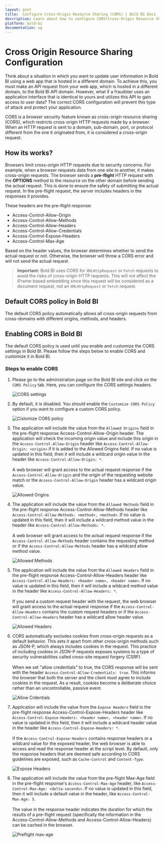 ```yaml
---
layout: post
title:  Configure Cross-Origin Resource Sharing (CORS) | Bold BI Docs
description: Learn about how to configure CORS(Cross-Origin Resource Sharing) settings and how to customize it in Bold BI embedded application.
platform: bold-bi
documentation: ug
---
```


# Cross Origin Resource Sharing Configuration

Think about a situation in which you want to update user information in Bold BI using a web app that is hosted in a different domain. To achieve this, you must make an API request from your web app, which is hosted in a different domain, to the Bold BI API domain. However, what if a fraudster uses an application interface that is identical to yours and utilizes this API to gain access to user data? The correct CORS configuration will prevent this type of attack and protect your application.

CORS is a browser security feature known as cross-origin resource sharing (CORS), which restricts cross-origin HTTP requests made by a browser. When an HTTP request is sent to a domain, sub-domain, port, or protocol different from the one it originated from, it is considered a cross-origin request.

## How its works?

Browsers limit cross-origin HTTP requests due to security concerns. For example, when a browser requests data from one site to another, it makes cross-origin requests. The browser sends a **pre-flight** HTTP request with the **OPTIONS** method to the resource on the other domain before sending the actual request. This is done to ensure the safety of submitting the actual request. In the pre-flight request, the server includes headers in the responses it provides.

These headers are the pre-flight response:
    
* Access-Control-Allow-Origin
* Access-Control-Allow-Methods
* Access-Control-Allow-Headers
* Access-Control-Allow-Credentials
* Access-Control-Expose-Headers
* Access-Control-Max-Age

Based on the header values, the browser determines whether to send the actual request or not. Otherwise, the browser will throw a CORS error and will not send the actual request.

> **Important:** Bold BI uses CORS for `XMLHttpRequest` or `Fetch` requests to avoid the risks of cross-origin HTTP requests. This will not affect the iFrame-based embedding since this request will be considered as a document request, not an `XMLHttpRequest` or `Fetch` request.

## Default CORS policy in Bold BI

The default CORS policy automatically allows all cross-origin requests from cross-domains with different origins, methods, and headers.

## Enabling CORS in Bold BI

The default CORS policy is used until you enable and customize the CORS settings in Bold BI. Please follow the steps below to enable CORS and customize it in Bold BI.

### Steps to enable CORS

1. Please go to the administration page on the Bold BI site and click on the `CORS Policy` tab. Here, you can configure the CORS settings headers.

    ![CORS settings](/static/assets/security-configuration/images/cors-settings.png#width=45%)

2. By default, it is disabled. You should enable the `Customize CORS Policy` option if you want to configure a custom CORS policy.

    ![Cistomize CORS policy](/static/assets/security-configuration/images/customize-cors-policy.png#width=45%)

3. The application will include the value from the `Allowed Origins` field in the pre-flight response Access-Control-Allow-Origin header. The application will check the incoming origin value and include this origin in the `Access-Control-Allow-Origin` header like `Access-Control-Allow-Origin: <origin>` if it is added to the Allowed Origins field. If no value is updated in this field, then it will include a wildcard origin value in the header like `Access-Control-Allow-Origin: *`.<br/><br/>A web browser will grant access to the actual request response if the `Access-Control-Allow-Origin` and the origin of the requesting website match or the `Access-Control-Allow-Origin` header has a wildcard origin value.

      ![Allowed Origins](/static/assets/security-configuration/images/allowed-origins.png#width=45%)

4. The application will include the value from the `Allowed Methods` field in the pre-flight response Access-Control-Allow-Methods header like `Access-Control-Allow-Methods: <method>, <method>`. If no value is updated in this field, then it will include a wildcard method value in the header like `Access-Control-Allow-Methods: *`.<br/><br/> A web browser will grant access to the actual request response if the `Access-Control-Allow-Methods` header contains the requesting method or if the `Access-Control-Allow-Methods` header has a wildcard allow method value.

    ![Allowed Methods](/static/assets/security-configuration/images/allowed-methods.png#width=45%)

5. The application will include the value from the `Allowed Headers` field in the pre-flight response Access-Control-Allow-Headers header like `Access-Control-Allow-Headers: <header name>, <header name>`. If no value is updated in this field, then it will include a wildcard method value in the header like `Access-Control-Allow-Headers: *`.<br/><br/>If you send a custom request header with the request, the web browser will grant access to the actual request response if the `Access-Control-Allow-Headers` contains the custom request headers or if the `Access-Control-Allow-Headers` header has a wildcard allow header value.

    ![Allowed Headers](/static/assets/security-configuration/images/allowed-headers.png#width=45%)

6. CORS automatically excludes cookies from cross-origin requests as a default behavior. This sets it apart from other cross-origin methods such as JSON-P, which always includes cookies in the request. This practice of including cookies in JSON-P requests exposes systems to a type of security vulnerabilities called cross-site request forgery (CSRF).<br/><br/>When we set "allow credentials" to true, the CORS response will be sent with the header `Access-Control-Allow-Credentials: true`. This informs the browser that both the server and the client must agree to include cookies in the request. As a result, cookies become a deliberate choice rather than an uncontrollable, passive event.

    ![Allow Crdentials](/static/assets/security-configuration/images/allow-credentials.png#width=45%)

7. Application will include the value from the `Expose Headers` field in the pre-flight response Access-Control-Expose-Headers header like `Access-Control-Expose-Headers: <header name>, <header name>`. If no value is updated in this field, then it will include a wildcard header value in the header like `Access-Control-Expose-Headers: *`.<br/><br/>If the `Access-Control-Expose-Headers` contains response headers or a wildcard value for the exposed header, the web browser is able to access and read the response header at the script level. By default, only the response headers that are deemed safe according to CORS guidelines are exposed, such as `Cache-Control` and `Content-Type`.

    ![Expose Headers](/static/assets/security-configuration/images/expose-headers.png#width=45%)

8. The application will include the value from the pre-flight Max-Age field in the pre-flight response's `Access-Control-Max-Age` header, like `Access-Control-Max-Age: <delta-seconds>`. If no value is updated in this field, then it will include a default value in the header, like `Access-Control-Max-Age: 5`.<br/><br/>The value in the response header indicates the duration for which the results of a pre-flight request (specifically the information in the Access-Control-Allow-Methods and Access-Control-Allow-Headers) can be cached in the browser.

    ![Preflight max-age](/static/assets/security-configuration/images/preflight-max-age.png#width=45%)